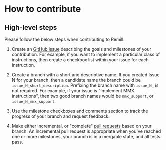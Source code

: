# How to contribute

## High-level steps

Please follow the below steps when contributing to Remill.

1. Create an [GitHub issue](/trailofbits/remill/issues/new)
   describing the goals and milestones of your contribution. For example, if
   you want to implement a particular class of instructions, then create a
   checkbox list within your issue for each instruction.

2. Create a branch with a short and descriptive name. If you created Issue N for
   your branch, then a candidate name the branch could be `issue_N_short_description`.
   Prefixing the branch name with `issue_N_` is not required. For example, if
   your issue is "Implement MMX instructions", then two good branch names would
   be `mmx_support`, or `issue_N_mmx_support`.

3. Use the milestone checkboxes and comments section to track the progress of
   your branch and request feedback.

4. Make either incremental, or "complete" [pull requests](https://help.github.com/articles/about-pull-requests/)
   based on your branch. An incremental pull request is appropriate when you've
   reached one or more milestones, your branch is in a mergable state, and all
   tests pass.
